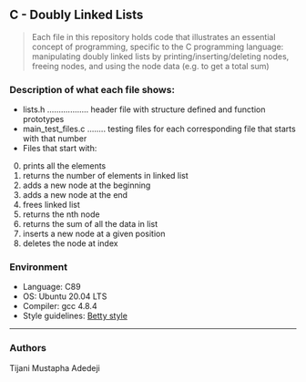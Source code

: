 ## C - Doubly Linked Lists
> Each file in this repository holds code that illustrates an essential concept of programming,
> specific to the C programming language: manipulating doubly linked lists by printing/inserting/deleting nodes,
> freeing nodes, and using the node data (e.g. to get a total sum)

### Description of what each file shows:
* lists.h .................. header file with structure defined and function prototypes
* main_test_files.c ........ testing files for each corresponding file that starts with that number
* Files that start with:
0. prints all the elements
1. returns the number of elements in linked list
2. adds a new node at the beginning
3. adds a new node at the end
4. frees linked list
5. returns the nth node
6. returns the sum of all the data in list
7. inserts a new node at a given position
8. deletes the node at index

### Environment
* Language: C89
* OS: Ubuntu 20.04 LTS
* Compiler: gcc 4.8.4
* Style guidelines: [Betty style](https://github.com/holbertonschool/Betty/wiki)
---
### Authors
Tijani Mustapha Adedeji
